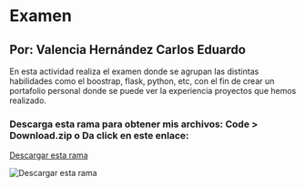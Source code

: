 # Examen
## Por: Valencia Hernández Carlos Eduardo

En esta actividad realiza el examen donde se agrupan las distintas habilidades como el boostrap, flask, python, etc, con el fin de crear un portafolio personal donde se puede ver la experiencia proyectos que hemos realizado.

### Descarga esta rama para obtener mis archivos: Code > Download.zip o Da click en este enlace:
[Descargar esta rama](https://github.com/choterifa/examen_1_Valencia_Carlos/archive/refs/heads/main.zip)
<br>

![Descargar esta rama](static/imagenes/web%20final.png)


